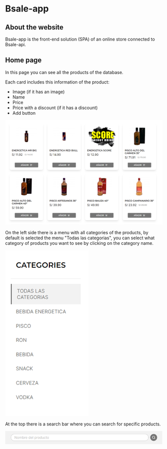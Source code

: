 # Bsale-app

## About the website
Bsale-app is the front-end solution (SPA) of an online store connected to Bsale-api.

## Home page

In this page you can see all the products of the database.

Each card includes this information of the product:
- Image (if it has an image)
- Name
- Price
- Price with a discount (if it has a discount)
- Add button

![img1](images-readme/image1.png)

On the left side there is a menu with all categories of the products, by default is selected the menu "Todas las categorias", you can select what category of products you want to see by clicking on the category name.

![img2](images-readme/image2.png)

At the top there is a search bar where you can search for specific products. 

![img3](images-readme/image3.png)

